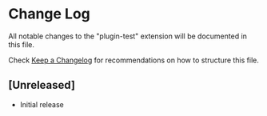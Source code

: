 # Change Log

All notable changes to the "plugin-test" extension will be documented in this file.

Check [Keep a Changelog](http://keepachangelog.com/) for recommendations on how to structure this file.

## [Unreleased]

- Initial release